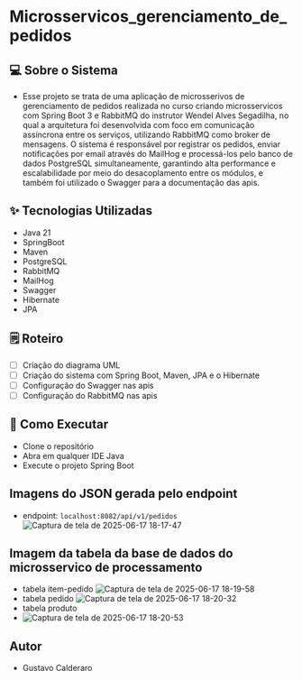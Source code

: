 # Microsservicos_gerenciamento_de_pedidos

## 💻 Sobre o Sistema
- Esse projeto se trata de uma aplicação de microsserivos de gerenciamento de pedidos realizada no curso criando microsservicos com Spring Boot 3 e RabbitMQ do instrutor Wendel Alves Segadilha, no qual a arquitetura foi desenvolvida com foco em comunicação assíncrona entre os serviços, utilizando RabbitMQ como broker de mensagens. O sistema é responsável por registrar os pedidos, enviar notificações por email através do MailHog e processá-los pelo banco de dados PostgreSQL simultaneamente, garantindo alta performance e escalabilidade por meio do desacoplamento entre os módulos, e também foi utilizado o Swagger para a documentação das apis.

 ## ✨ Tecnologias Utilizadas
- Java 21
- SpringBoot
- Maven
- PostgreSQL
- RabbitMQ
- MailHog
- Swagger
- Hibernate
- JPA

## 🗒️ Roteiro
- [ ] Criação do diagrama UML
- [ ] Criação do sistema com Spring Boot, Maven, JPA e o Hibernate
- [ ] Configuração do Swagger nas apis
- [ ] Configuração do RabbitMQ nas apis

## 🚀 Como Executar
- Clone o repositório
- Abra em qualquer IDE Java
- Execute o projeto Spring Boot

## Imagens do JSON gerada pelo endpoint
- endpoint:  `localhost:8082/api/v1/pedidos`
![Captura de tela de 2025-06-17 18-17-47](https://github.com/user-attachments/assets/63b015dd-43da-4050-bef8-86e6b060f128)

## Imagem da tabela da base de dados do microsservico de processamento
- tabela item-pedido
![Captura de tela de 2025-06-17 18-19-58](https://github.com/user-attachments/assets/b0350768-9968-4877-b71e-5a8214df6243)
- tabela pedido
![Captura de tela de 2025-06-17 18-20-32](https://github.com/user-attachments/assets/49cd7f7c-067c-446c-95ca-643e37364c13)
- tabela produto
- ![Captura de tela de 2025-06-17 18-20-53](https://github.com/user-attachments/assets/263289ed-6a03-4b1f-80e5-f05fbef02f44)

## Autor 
- Gustavo Calderaro 
